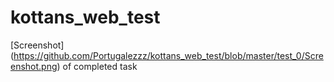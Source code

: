 # kottans_web_test
[Screenshot] (https://github.com/Portugalezzz/kottans_web_test/blob/master/test_0/Screenshot.png) of completed task
